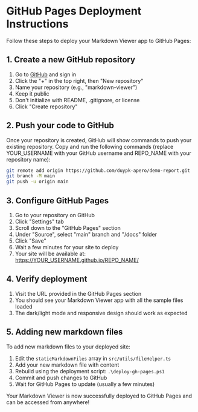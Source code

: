 # GitHub Pages Deployment Instructions

Follow these steps to deploy your Markdown Viewer app to GitHub Pages:

## 1. Create a new GitHub repository

1. Go to [GitHub](https://github.com) and sign in
2. Click the "+" in the top right, then "New repository"
3. Name your repository (e.g., "markdown-viewer")
4. Keep it public
5. Don't initialize with README, .gitignore, or license
6. Click "Create repository"

## 2. Push your code to GitHub

Once your repository is created, GitHub will show commands to push your existing repository. Copy and run the following commands (replace YOUR_USERNAME with your GitHub username and REPO_NAME with your repository name):

```bash
git remote add origin https://github.com/duypk-apero/demo-report.git
git branch -M main
git push -u origin main
```

## 3. Configure GitHub Pages

1. Go to your repository on GitHub
2. Click "Settings" tab
3. Scroll down to the "GitHub Pages" section
4. Under "Source", select "main" branch and "/docs" folder
5. Click "Save"
6. Wait a few minutes for your site to deploy
7. Your site will be available at: https://YOUR_USERNAME.github.io/REPO_NAME/

## 4. Verify deployment

1. Visit the URL provided in the GitHub Pages section
2. You should see your Markdown Viewer app with all the sample files loaded
3. The dark/light mode and responsive design should work as expected

## 5. Adding new markdown files

To add new markdown files to your deployed site:

1. Edit the `staticMarkdownFiles` array in `src/utils/fileHelper.ts`
2. Add your new markdown file with content
3. Rebuild using the deployment script: `.\deploy-gh-pages.ps1`
4. Commit and push changes to GitHub
5. Wait for GitHub Pages to update (usually a few minutes)

Your Markdown Viewer is now successfully deployed to GitHub Pages and can be accessed from anywhere! 
